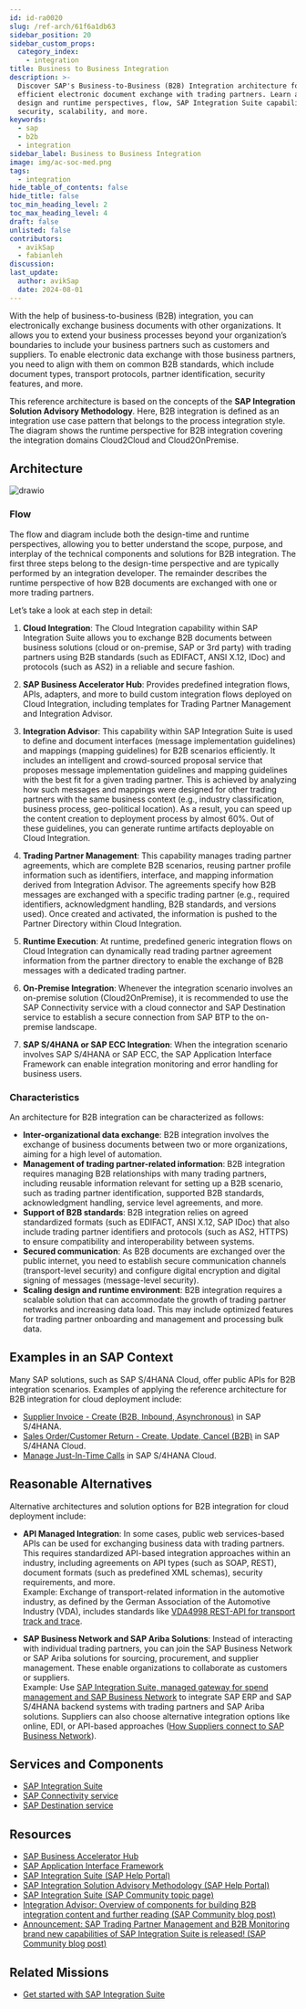 ```yaml
---
id: id-ra0020
slug: /ref-arch/61f6a1db63
sidebar_position: 20
sidebar_custom_props:
  category_index:
    - integration
title: Business to Business Integration
description: >-
  Discover SAP's Business-to-Business (B2B) Integration architecture for
  efficient electronic document exchange with trading partners. Learn about
  design and runtime perspectives, flow, SAP Integration Suite capabilities,
  security, scalability, and more.
keywords:
  - sap
  - b2b
  - integration
sidebar_label: Business to Business Integration
image: img/ac-soc-med.png
tags:
  - integration
hide_table_of_contents: false
hide_title: false
toc_min_heading_level: 2
toc_max_heading_level: 4
draft: false
unlisted: false
contributors:
  - avikSap
  - fabianleh
discussion: 
last_update:
  author: avikSap
  date: 2024-08-01
---
```


With the help of business-to-business (B2B) integration, you can electronically exchange business documents with other organizations. It allows you to extend your business processes beyond your organization’s boundaries to include your business partners such as customers and suppliers. To enable electronic data exchange with those business partners, you need to align with them on common B2B standards, which include document types, transport protocols, partner identification, security features, and more.

This reference architecture is based on the concepts of the **SAP Integration Solution Advisory Methodology**. Here, B2B integration is defined as an integration use case pattern that belongs to the process integration style. The diagram shows the runtime perspective for B2B integration covering the integration domains Cloud2Cloud and Cloud2OnPremise.

## Architecture

![drawio](drawio/business-to-business-integration.drawio)

### Flow

The flow and diagram include both the design-time and runtime perspectives, allowing you to better understand the scope, purpose, and interplay of the technical components and solutions for B2B integration. The first three steps belong to the design-time perspective and are typically performed by an integration developer. The remainder describes the runtime perspective of how B2B documents are exchanged with one or more trading partners.

Let’s take a look at each step in detail:

1. **Cloud Integration**: The Cloud Integration capability within SAP Integration Suite allows you to exchange B2B documents between business solutions (cloud or on-premise, SAP or 3rd party) with trading partners using B2B standards (such as EDIFACT, ANSI X.12, IDoc) and protocols (such as AS2) in a reliable and secure fashion.

2. **SAP Business Accelerator Hub**: Provides predefined integration flows, APIs, adapters, and more to build custom integration flows deployed on Cloud Integration, including templates for Trading Partner Management and Integration Advisor.

3. **Integration Advisor**: This capability within SAP Integration Suite is used to define and document interfaces (message implementation guidelines) and mappings (mapping guidelines) for B2B scenarios efficiently. It includes an intelligent and crowd-sourced proposal service that proposes message implementation guidelines and mapping guidelines with the best fit for a given trading partner. This is achieved by analyzing how such messages and mappings were designed for other trading partners with the same business context (e.g., industry classification, business process, geo-political location). As a result, you can speed up the content creation to deployment process by almost 60%. Out of these guidelines, you can generate runtime artifacts deployable on Cloud Integration.

4. **Trading Partner Management**: This capability manages trading partner agreements, which are complete B2B scenarios, reusing partner profile information such as identifiers, interface, and mapping information derived from Integration Advisor. The agreements specify how B2B messages are exchanged with a specific trading partner (e.g., required identifiers, acknowledgment handling, B2B standards, and versions used). Once created and activated, the information is pushed to the Partner Directory within Cloud Integration.

5. **Runtime Execution**: At runtime, predefined generic integration flows on Cloud Integration can dynamically read trading partner agreement information from the partner directory to enable the exchange of B2B messages with a dedicated trading partner.

6. **On-Premise Integration**: Whenever the integration scenario involves an on-premise solution (Cloud2OnPremise), it is recommended to use the SAP Connectivity service with a cloud connector and SAP Destination service to establish a secure connection from SAP BTP to the on-premise landscape.

7. **SAP S/4HANA or SAP ECC Integration**: When the integration scenario involves SAP S/4HANA or SAP ECC, the SAP Application Interface Framework can enable integration monitoring and error handling for business users.

### Characteristics

An architecture for B2B integration can be characterized as follows:

- **Inter-organizational data exchange**: B2B integration involves the exchange of business documents between two or more organizations, aiming for a high level of automation.
- **Management of trading partner-related information**: B2B integration requires managing B2B relationships with many trading partners, including reusable information relevant for setting up a B2B scenario, such as trading partner identification, supported B2B standards, acknowledgment handling, service level agreements, and more.
- **Support of B2B standards**: B2B integration relies on agreed standardized formats (such as EDIFACT, ANSI X.12, SAP IDoc) that also include trading partner identifiers and protocols (such as AS2, HTTPS) to ensure compatibility and interoperability between systems.
- **Secured communication**: As B2B documents are exchanged over the public internet, you need to establish secure communication channels (transport-level security) and configure digital encryption and digital signing of messages (message-level security).
- **Scaling design and runtime environment**: B2B integration requires a scalable solution that can accommodate the growth of trading partner networks and increasing data load. This may include optimized features for trading partner onboarding and management and processing bulk data.

## Examples in an SAP Context

Many SAP solutions, such as SAP S/4HANA Cloud, offer public APIs for B2B integration scenarios. Examples of applying the reference architecture for B2B integration for cloud deployment include:

- [Supplier Invoice - Create (B2B, Inbound, Asynchronous)](https://help.sap.com/docs/SAP_S4HANA_ON-PREMISE/91af7f8d3acd47da90d33aaacfcd0d59/a7deb63f4a9a43c2850933cb4c77f53d.html?q=Supplier%20Invoice%20-%20Create%20(B2B,%20Inbound,%20Asynchronous)%20&locale=en-US) in SAP S/4HANA.
- [Sales Order/Customer Return - Create, Update, Cancel (B2B)](https://help.sap.com/docs/SAP_S4HANA_CLOUD/03c04db2a7434731b7fe21dca77440da/4261582b6ca44d008c72be11b9a400e2.html?q=%22EDI%22%20Sales&locale=en-US) in SAP S/4HANA Cloud.
- [Manage Just-In-Time Calls](https://help.sap.com/docs/SAP_S4HANA_CLOUD/d35113ee62644d3abee1aaec148291d9/2963c5246b334cca8787cc1aa4cd587c.html?q=%22EDI%22%20Just&locale=en-US) in SAP S/4HANA Cloud.

## Reasonable Alternatives

Alternative architectures and solution options for B2B integration for cloud deployment include:

- **API Managed Integration**: In some cases, public web services-based APIs can be used for exchanging business data with trading partners. This requires standardized API-based integration approaches within an industry, including agreements on API types (such as SOAP, REST), document formats (such as predefined XML schemas), security requirements, and more.  
  Example: Exchange of transport-related information in the automotive industry, as defined by the German Association of the Automotive Industry (VDA), includes standards like [VDA4998 REST-API for transport track and trace](https://www.vda.de/en/news/publications/publication/vda-4998---rest-api-for-transport-track---trace---v1.0--2021-06).

- **SAP Business Network and SAP Ariba Solutions**: Instead of interacting with individual trading partners, you can join the SAP Business Network or SAP Ariba solutions for sourcing, procurement, and supplier management. These enable organizations to collaborate as customers or suppliers.  
  Example: Use [SAP Integration Suite, managed gateway for spend management and SAP Business Network](https://help.sap.com/docs/sisgw?locale=en-US) to integrate SAP ERP and SAP S/4HANA backend systems with trading partners and SAP Ariba solutions. Suppliers can also choose alternative integration options like online, EDI, or API-based approaches ([How Suppliers connect to SAP Business Network](https://help.sap.com/docs/business-network-for-trading-partners/introduction-to-business-network/how-suppliers-connect-to-sap-business-network?locale=en-US)).

## Services and Components

- [SAP Integration Suite](https://discovery-center.cloud.sap/serviceCatalog/integration-suite?region=all)
- [SAP Connectivity service](https://discovery-center.cloud.sap/serviceCatalog/connectivity-service?region=all)
- [SAP Destination service](https://discovery-center.cloud.sap/serviceCatalog/destination?service_plan=lite&region=all)

## Resources

- [SAP Business Accelerator Hub](https://hub.sap.com)
- [SAP Application Interface Framework](https://help.sap.com/docs/SAP_APPLICATION_INTERFACE_FRAMEWORK_OVERVIEW)
- [SAP Integration Suite (SAP Help Portal)](https://help.sap.com/docs/integration-suite)
- [SAP Integration Solution Advisory Methodology (SAP Help Portal)](https://help.sap.com/docs/architecture_guidance/f64ada51d9f44c83a751b96f955aad5a/85bcc8675d3e42718279bf7b87dafc2d.html?locale=en-US)
- [SAP Integration Suite (SAP Community topic page)](https://community.sap.com/topics/integration-suite)
- [Integration Advisor: Overview of components for building B2B integration content and further reading (SAP Community blog post)](https://blogs.sap.com/2021/09/28/integration-advisor-overview-of-components-for-building-b2b-integration-content-and-further-reading/)
- [Announcement: SAP Trading Partner Management and B2B Monitoring brand new capabilities of SAP Integration Suite is released! (SAP Community blog post)](https://blogs.sap.com/2021/12/17/announcement-sap-trading-partner-management-and-b2b-monitoring-brand-new-capabilities-of-sap-integration-suite-is-released/)

## Related Missions

- [Get started with SAP Integration Suite](https://discovery-center.cloud.sap/missiondetail/3258/3327/)
